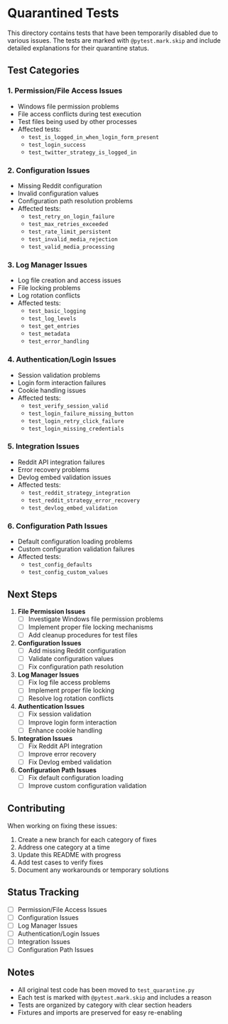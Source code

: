 # Quarantined Tests

This directory contains tests that have been temporarily disabled due to various issues. The tests are marked with `@pytest.mark.skip` and include detailed explanations for their quarantine status.

## Test Categories

### 1. Permission/File Access Issues
- Windows file permission problems
- File access conflicts during test execution
- Test files being used by other processes
- Affected tests:
  - `test_is_logged_in_when_login_form_present`
  - `test_login_success`
  - `test_twitter_strategy_is_logged_in`

### 2. Configuration Issues
- Missing Reddit configuration
- Invalid configuration values
- Configuration path resolution problems
- Affected tests:
  - `test_retry_on_login_failure`
  - `test_max_retries_exceeded`
  - `test_rate_limit_persistent`
  - `test_invalid_media_rejection`
  - `test_valid_media_processing`

### 3. Log Manager Issues
- Log file creation and access issues
- File locking problems
- Log rotation conflicts
- Affected tests:
  - `test_basic_logging`
  - `test_log_levels`
  - `test_get_entries`
  - `test_metadata`
  - `test_error_handling`

### 4. Authentication/Login Issues
- Session validation problems
- Login form interaction failures
- Cookie handling issues
- Affected tests:
  - `test_verify_session_valid`
  - `test_login_failure_missing_button`
  - `test_login_retry_click_failure`
  - `test_login_missing_credentials`

### 5. Integration Issues
- Reddit API integration failures
- Error recovery problems
- Devlog embed validation issues
- Affected tests:
  - `test_reddit_strategy_integration`
  - `test_reddit_strategy_error_recovery`
  - `test_devlog_embed_validation`

### 6. Configuration Path Issues
- Default configuration loading problems
- Custom configuration validation failures
- Affected tests:
  - `test_config_defaults`
  - `test_config_custom_values`

## Next Steps

1. **File Permission Issues**
   - [ ] Investigate Windows file permission problems
   - [ ] Implement proper file locking mechanisms
   - [ ] Add cleanup procedures for test files

2. **Configuration Issues**
   - [ ] Add missing Reddit configuration
   - [ ] Validate configuration values
   - [ ] Fix configuration path resolution

3. **Log Manager Issues**
   - [ ] Fix log file access problems
   - [ ] Implement proper file locking
   - [ ] Resolve log rotation conflicts

4. **Authentication Issues**
   - [ ] Fix session validation
   - [ ] Improve login form interaction
   - [ ] Enhance cookie handling

5. **Integration Issues**
   - [ ] Fix Reddit API integration
   - [ ] Improve error recovery
   - [ ] Fix Devlog embed validation

6. **Configuration Path Issues**
   - [ ] Fix default configuration loading
   - [ ] Improve custom configuration validation

## Contributing

When working on fixing these issues:

1. Create a new branch for each category of fixes
2. Address one category at a time
3. Update this README with progress
4. Add test cases to verify fixes
5. Document any workarounds or temporary solutions

## Status Tracking

- [ ] Permission/File Access Issues
- [ ] Configuration Issues
- [ ] Log Manager Issues
- [ ] Authentication/Login Issues
- [ ] Integration Issues
- [ ] Configuration Path Issues

## Notes

- All original test code has been moved to `test_quarantine.py`
- Each test is marked with `@pytest.mark.skip` and includes a reason
- Tests are organized by category with clear section headers
- Fixtures and imports are preserved for easy re-enabling 